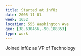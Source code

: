 ```yaml
---
title: Started at infūz
date: 2005-11-01
week: 1652
location: 555 Washington Ave
geo: [38.630466,-90.188853]
type: work
---
```


Joined infūz as VP of Technology

